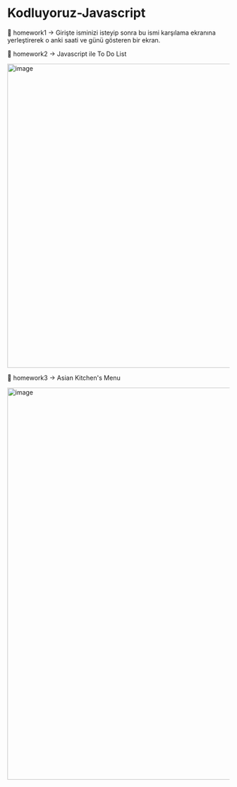 # Kodluyoruz-Javascript

💛 homework1 → Girişte isminizi isteyip sonra bu ismi karşılama ekranına yerleştirerek o anki saati ve günü gösteren bir ekran.

💛 homework2 → Javascript ile To Do List

<img width="688" alt="image" src="https://user-images.githubusercontent.com/51479494/173906468-aa4e852f-7b1a-4aca-a21a-c669686e92f3.png">

💛 homework3 → Asian Kitchen's Menu

<img width="887" alt="image" src="https://user-images.githubusercontent.com/51479494/173934223-aa23e2f0-92d0-4496-ab80-9faaf9a3902d.png">
